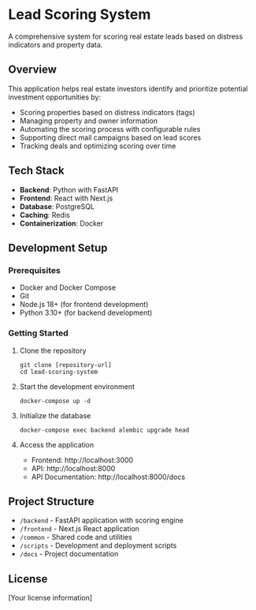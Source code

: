 # Lead Scoring System

A comprehensive system for scoring real estate leads based on distress indicators and property data.

## Overview

This application helps real estate investors identify and prioritize potential investment opportunities by:
- Scoring properties based on distress indicators (tags)
- Managing property and owner information
- Automating the scoring process with configurable rules
- Supporting direct mail campaigns based on lead scores
- Tracking deals and optimizing scoring over time

## Tech Stack

- **Backend**: Python with FastAPI
- **Frontend**: React with Next.js
- **Database**: PostgreSQL
- **Caching**: Redis
- **Containerization**: Docker

## Development Setup

### Prerequisites

- Docker and Docker Compose
- Git
- Node.js 18+ (for frontend development)
- Python 3.10+ (for backend development)

### Getting Started

1. Clone the repository
   ```
   git clone [repository-url]
   cd lead-scoring-system
   ```

2. Start the development environment
   ```
   docker-compose up -d
   ```

3. Initialize the database
   ```
   docker-compose exec backend alembic upgrade head
   ```

4. Access the application
   - Frontend: http://localhost:3000
   - API: http://localhost:8000
   - API Documentation: http://localhost:8000/docs

## Project Structure

- `/backend` - FastAPI application with scoring engine
- `/frontend` - Next.js React application
- `/common` - Shared code and utilities
- `/scripts` - Development and deployment scripts
- `/docs` - Project documentation

## License

[Your license information] 